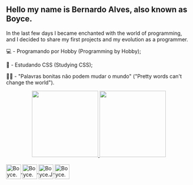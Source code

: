## Hello my name is Bernardo Alves, also known as Boyce.
In the last few days I became enchanted with the world of programming, and I decided to share my first projects and my evolution as a programmer.
  <p>💻  - Programando por Hobby (Programming by Hobby);</p>
  <p>🌱  - Estudando CSS  (Studying CSS);</p>
  <p>👨‍💻  - "Palavras bonitas não podem mudar o mundo" ("Pretty words can't change the world").</p>
  
<div align="center">
  <a href=https://github.com/Boyce22">
  <img height="180em" src="https://github-readme-stats.vercel.app/api?username=Boyce22&show_icons=true&theme=rose_pine&include_all_commits=true&count_private=true"/>
  <img height="180em" src="https://github-readme-stats.vercel.app/api/top-langs/?username=Boyce22&layout=compact&langs_count=7&theme=rose_pine"/>
</div>
  
<div style="display:  Inline_block"><br>
  <img align=center alt=Boyce.CSS height="40" width+"40" src="https://cdn.jsdelivr.net/gh/devicons/devicon/icons/css3/css3-original.svg" />
  <img align=center alt=Boyce.HTML height="40" width+"40" src="https://cdn.jsdelivr.net/gh/devicons/devicon/icons/html5/html5-original.svg" />
  <img align=center alt=Boyce.JS height="40" width+"40" src="https://cdn.jsdelivr.net/gh/devicons/devicon/icons/javascript/javascript-original.svg" />
  <img align=center alt=Boyce.PS height="40" width+"40" src="https://cdn.jsdelivr.net/gh/devicons/devicon/icons/photoshop/photoshop-plain.svg" />
 </div>
 
